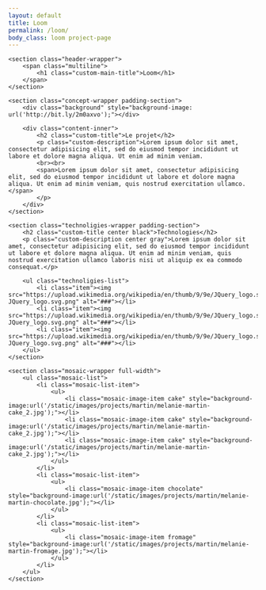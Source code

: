 ```yaml
---
layout: default
title: Loom
permalink: /loom/
body_class: loom project-page
---
```


<section class="project-wrapper">

    <section class="header-wrapper">
        <span class="multiline">
            <h1 class="custom-main-title">Loom</h1>
        </span>
    </section>

    <section class="concept-wrapper padding-section">
        <div class="background" style="background-image: url('http://bit.ly/2m0axvo');"></div>

        <div class="content-inner">
            <h2 class="custom-title">Le projet</h2>
            <p class="custom-description">Lorem ipsum dolor sit amet, consectetur adipisicing elit, sed do eiusmod tempor incididunt ut labore et dolore magna aliqua. Ut enim ad minim veniam.
            <br><br>
            <span>Lorem ipsum dolor sit amet, consectetur adipisicing elit, sed do eiusmod tempor incididunt ut labore et dolore magna aliqua. Ut enim ad minim veniam, quis nostrud exercitation ullamco.</span>
            </p>
        </div>
    </section>

    <section class="technoligies-wrapper padding-section">
        <h2 class="custom-title center black">Technologies</h2>
        <p class="custom-description center gray">Lorem ipsum dolor sit amet, consectetur adipisicing elit, sed do eiusmod tempor incididunt ut labore et dolore magna aliqua. Ut enim ad minim veniam, quis nostrud exercitation ullamco laboris nisi ut aliquip ex ea commodo consequat.</p>

        <ul class="technoligies-list">
            <li class="item"><img src="https://upload.wikimedia.org/wikipedia/en/thumb/9/9e/JQuery_logo.svg/1280px-JQuery_logo.svg.png" alt="###"></li>
            <li class="item"><img src="https://upload.wikimedia.org/wikipedia/en/thumb/9/9e/JQuery_logo.svg/1280px-JQuery_logo.svg.png" alt="###"></li>
            <li class="item"><img src="https://upload.wikimedia.org/wikipedia/en/thumb/9/9e/JQuery_logo.svg/1280px-JQuery_logo.svg.png" alt="###"></li>
        </ul>
    </section>

    <section class="mosaic-wrapper full-width">
        <ul class="mosaic-list">
            <li class="mosaic-list-item">
                <ul>
                    <li class="mosaic-image-item cake" style="background-image:url('/static/images/projects/martin/melanie-martin-cake_2.jpg');"></li>
                    <li class="mosaic-image-item cake" style="background-image:url('/static/images/projects/martin/melanie-martin-cake_2.jpg');"></li>
                    <li class="mosaic-image-item cake" style="background-image:url('/static/images/projects/martin/melanie-martin-cake_2.jpg');"></li>
                </ul>
            </li>
            <li class="mosaic-list-item">
                <ul>
                    <li class="mosaic-image-item chocolate" style="background-image:url('/static/images/projects/martin/melanie-martin-chocolate.jpg');"></li>
                </ul>
            </li>
            <li class="mosaic-list-item">
                <ul>
                    <li class="mosaic-image-item fromage" style="background-image:url('/static/images/projects/martin/melanie-martin-fromage.jpg');"></li>
                </ul>
            </li>
        </ul>
    </section>

</section>